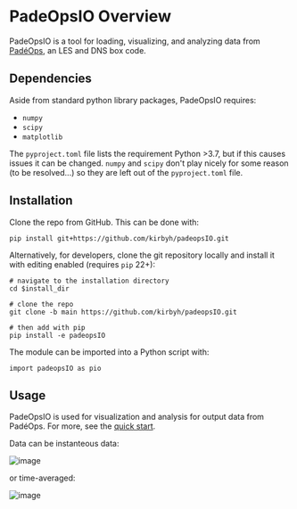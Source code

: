 # PadeOpsIO Overview

PadeOpsIO is a tool for loading, visualizing, and analyzing data from [PadéOps](https://github.com/Howland-Lab/PadeOps), an LES and DNS box code. 

## Dependencies

Aside from standard python library packages, PadeOpsIO requires: <br>
* `numpy` <br>
* `scipy` <br>
* `matplotlib` <br>

The `pyproject.toml` file lists the requirement Python >3.7, but if this causes issues it can be changed. `numpy` and `scipy` don't play nicely for some reason (to be resolved...) so they are left out of the `pyproject.toml` file. 

## Installation

Clone the repo from GitHub. This can be done with: 
```
pip install git+https://github.com/kirbyh/padeopsIO.git
```

Alternatively, for developers, clone the git repository locally and install it with editing enabled (requires `pip` 22+): 
```
# navigate to the installation directory
cd $install_dir

# clone the repo
git clone -b main https://github.com/kirbyh/padeopsIO.git

# then add with pip
pip install -e padeopsIO

```

The module can be imported into a Python script with: 
```
import padeopsIO as pio
```

## Usage

PadeOpsIO is used for visualization and analysis for output data from PadéOps. For more, see the [quick start](https://github.com/kirbyh/PadeOpsIO/blob/main/padeopsIO/padeopsIO_quickstart.ipynb). 

Data can be instanteous data: 

![image](https://user-images.githubusercontent.com/8905274/197601106-86fd32e4-52dc-4cf5-bcc3-d1bd664cdc08.png)

or time-averaged: 

![image](https://user-images.githubusercontent.com/8905274/197600994-47325c6d-89f3-4d09-9a44-1a0822fe81b5.png)
